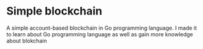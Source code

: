 # Simple blockchain
A simple account-based blockchain in Go programming language. I made it to learn about Go programming language as well as gain more knowledge about blokchain

